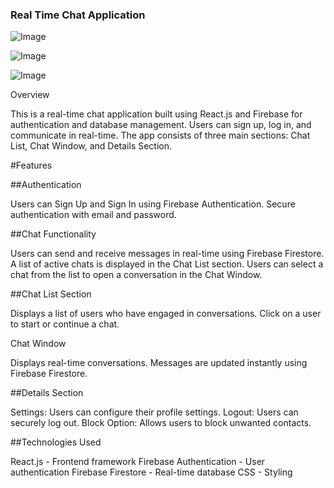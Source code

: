 ### Real Time Chat Application

![Image](https://github.com/user-attachments/assets/f71405a9-7d3e-4e78-b93c-d3d1645cd0e8)

![Image](https://github.com/user-attachments/assets/0dff3484-ea60-4477-886a-95030eb22ab4)

![Image](https://github.com/user-attachments/assets/9018b3bb-b3d6-4a19-ad7b-96fde7374904)

Overview

This is a real-time chat application built using React.js and Firebase for authentication and database management. Users can sign up, log in, and communicate in real-time. The app consists of three main sections: Chat List, Chat Window, and Details Section.

#Features

##Authentication

Users can Sign Up and Sign In using Firebase Authentication.
Secure authentication with email and password.

##Chat Functionality

Users can send and receive messages in real-time using Firebase Firestore.
A list of active chats is displayed in the Chat List section.
Users can select a chat from the list to open a conversation in the Chat Window.

##Chat List Section

Displays a list of users who have engaged in conversations.
Click on a user to start or continue a chat.

Chat Window

Displays real-time conversations.
Messages are updated instantly using Firebase Firestore.

##Details Section

Settings: Users can configure their profile settings.
Logout: Users can securely log out.
Block Option: Allows users to block unwanted contacts.

##Technologies Used

React.js - Frontend framework
Firebase Authentication - User authentication
Firebase Firestore - Real-time database
CSS - Styling

